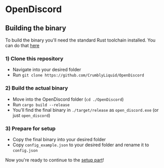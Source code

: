 # OpenDiscord
## Building the binary
To build the binary you'll need the standard Rust toolchain installed. You can do that [here](https://www.rust-lang.org/tools/install)

### 1) Clone this repository
- Navigate into your desired folder
- Run `git clone https://github.com/CrumblyLiquid/OpenDiscord`

### 2) Build the actual binary
- Move into the OpenDiscord folder (`cd ./OpenDiscord`)
- Run `cargo build --release`
- You'll find the final binary in `./target/release` as `open_discord.exe` (or just `open_discord`)

### 3) Prepare for setup
 - Copy the final binary into your desired folder
 - Copy `config_example.json` to your desired folder and rename it to `config.json`

Now you're ready to continue to the [setup part](SETUP.md)!